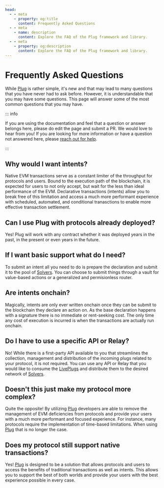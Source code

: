 ```yaml
---
head:
  - - meta
    - property: og:title
      content: Frequently Asked Questions
  - - meta
    - name: description
      content: Explore the FAQ of the Plug framework and library.
  - - meta
    - property: og:description
      content: Explore the FAQ of the Plug framework and library.
---
```


# Frequently Asked Questions

While [Plug](/) is rather simple, it's new and that may lead to many questions that you have never had to ask before. However, it is understandable that you may have some questions. This page will answer some of the most common questions that you may have.

::: info

If you are using the documentation and feel that a question or answer belongs here, please do edit the page and submit a PR. We would love to hear from you! If you are looking for more information or have a question not answered here, please [reach out for help](https://twitter.com/nftchance).

:::

## Why would I want intents?

Native EVM transactions serve as a constant limiter of the throughput for protocols and users. Bound to the execution path of the blockchain, it is expected for users to not only accept, but wait for the less than ideal performance of the EVM. Declarative transactions (intents) allow you to break free of this limitation and access a much more performant experience with scheduled, automated, and conditional tranasctions to enable more effective transaction settlement.

## Can I use Plug with protocols already deployed?

Yes! Plug will work with any contract whether it was deployed years in the past, in the present or even years in the future.

## If I want basic support what do I need?

To submit an intent all you need to do is prepare the declaration and submit it to the pool of [Solvers](/core/solvers). You can choose to submit things through a vault for value-based actions or a generalized and permisionless router.

## Are intents onchain?

Magically, intents are only ever written onchain once they can be submit to the blockchain they declare an action on. As the base declaration happens with a signature there is no immediate or rent-seeking cost. The only time any cost of execution is incurred is when the transactions are actually run onchain.

## Do I have to use a specific API or Relay?

No! While there is a first-party API available to you that streamlines the collection, management and distribution of the incoming plugs related to your protocol, it is not required. You can use any API or Relay that you would like to consume the [LivePlugs](/generated/base-types/LivePlugs) and distribute them to the desired network of [Solvers](/core/solvers).

## Doesn't this just make my protocol more complex?

Quite the opposite! By utilizing [Plug](/) developers are able to remove the management of EVM deficiencies from protocols and provide your users with a much more performant and focused experience. For instance, many protocols require the implementation of time-based limitations. When using [Plug](/) that is no longer the case.

## Does my protocol still support native transactions?

Yes! [Plug](/) is designed to be a solution that allows protocols and users to access the benefits of traditional transactions as well as intents. This allows you to support the best of both worlds and provide your users with the best experience possible in every case.
